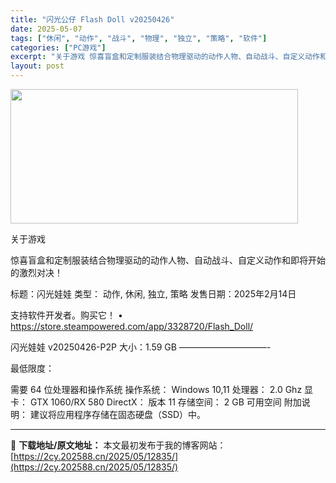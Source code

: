 ```yaml
---
title: "闪光公仔 Flash Doll v20250426"
date: 2025-05-07
tags: ["休闲", "动作", "战斗", "物理", "独立", "策略", "软件"]
categories: ["PC游戏"]
excerpt: "关于游戏 惊喜盲盒和定制服装结合物理驱动的动作人物、自动战斗、自定义动作和即将开始的激烈对决！ 标题：闪光娃娃 类型： 动作, 休闲, 独立, 策略 发售日期：2025年2月14日 支持软件开发者。购买它！ • https://store.steampowered.com/app/3328720/F&hellip;"
layout: post
---
```


<img class="aligncenter size-full wp-image-12826" src="https://2cy.202588.cn/wp-content/uploads/2025/05/2025050700382964.webp" alt="" width="460" height="215" />

关于游戏

惊喜盲盒和定制服装结合物理驱动的动作人物、自动战斗、自定义动作和即将开始的激烈对决！

标题：闪光娃娃
类型： 动作, 休闲, 独立, 策略
发售日期：2025年2月14日

支持软件开发者。购买它！
• https://store.steampowered.com/app/3328720/Flash_Doll/

闪光娃娃 v20250426-P2P
大小：1.59 GB
——————————-

最低限度：

需要 64 位处理器和操作系统
操作系统： Windows 10,11
处理器： 2.0 Ghz
显卡： GTX 1060/RX 580
DirectX： 版本 11
存储空间： 2 GB 可用空间
附加说明： 建议将应用程序存储在固态硬盘（SSD）中。

---
📖 **下载地址/原文地址：** 本文最初发布于我的博客网站：[https://2cy.202588.cn/2025/05/12835/](https://2cy.202588.cn/2025/05/12835/)
